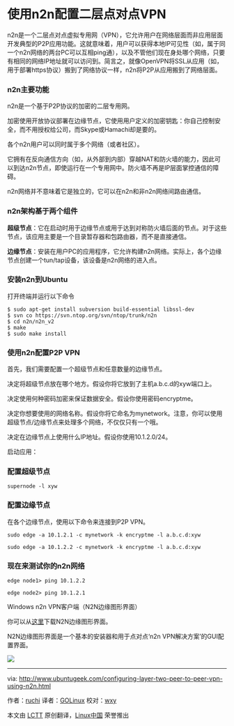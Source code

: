使用n2n配置二层点对点VPN
================================================================================
n2n是一个二层点对点虚拟专用网（VPN），它允许用户在网络层面而非应用层面开发典型的P2P应用功能。这就意味着，用户可以获得本地IP可见性（如，属于同一个n2n网络的两台PC可以互相ping通），以及不管他们现在身处哪个网络，只要有相同的网络IP地址就可以访问到。简言之，就像OpenVPN将SSL从应用（如，用于部署https协议）搬到了网络协议一样，n2n将P2P从应用搬到了网络层面。

### n2n主要功能 ###

n2n是一个基于P2P协议的加密的二层专用网。

加密使用开放协议部署在边缘节点，它使用用户定义的加密钥匙：你自己控制安全，而不用授权给公司，而Skype或Hamachi却是要的。

各个n2n用户可以同时属于多个网络（或者社区）。

它拥有在反向通信方向（如，从外部到内部）穿越NAT和防火墙的能力，因此可以到达n2n节点，即使运行在一个专用网中。防火墙不再是IP层面掌控通信的障碍。

n2n网络并不意味着它是独立的，它可以在n2n和非n2n网络间路由通信。

### n2n架构基于两个组件 ###

**超级节点**：它在启动时用于边缘节点或用于达到对称防火墙后面的节点。对于这些节点，该应用主要是一个目录暂存器和包路由器，而不是直接通信。

**边缘节点**：安装在用户PC的应用程序，它允许构建n2n网络。实际上，各个边缘节点创建一个tun/tap设备，该设备是n2n网络的进入点。

### 安装n2n到Ubuntu ###

打开终端并运行以下命令

    $ sudo apt-get install subversion build-essential libssl-dev
    $ svn co https://svn.ntop.org/svn/ntop/trunk/n2n
    $ cd n2n/n2n_v2
    $ make
    $ sudo make install

### 使用n2n配置P2P VPN ###

首先，我们需要配置一个超级节点和任意数量的边缘节点。

决定将超级节点放在哪个地方。假设你将它放到了主机a.b.c.d的xyw端口上。

决定使用何种密码加密来保证数据安全。假设你使用密码encryptme。

决定你想要使用的网络名称。假设你将它命名为mynetwork。注意，你可以使用超级节点/边缘节点来处理多个网络，不仅仅只有一个哦。

决定在边缘节点上使用什么IP地址。假设你使用10.1.2.0/24。

启动应用：

### 配置超级节点 ###

    supernode -l xyw

### 配置边缘节点 ###

在各个边缘节点，使用以下命令来连接到P2P VPN。

    sudo edge -a 10.1.2.1 -c mynetwork -k encryptme -l a.b.c.d:xyw

    sudo edge -a 10.1.2.2 -c mynetwork -k encryptme -l a.b.c.d:xyw

### 现在来测试你的n2n网络 ###

    edge node1> ping 10.1.2.2

    edge node2> ping 10.1.2.1

Windows n2n VPN客户端（N2N边缘图形界面）

你可以从[这里][1]下载N2N边缘图形界面。

N2N边缘图形界面是一个基本的安装器和用于点对点‘n2n VPN解决方案’的GUI配置界面。

![](http://www.ubuntugeek.com/wp-content/uploads/2014/10/client.jpg)

--------------------------------------------------------------------------------

via: http://www.ubuntugeek.com/configuring-layer-two-peer-to-peer-vpn-using-n2n.html

作者：[ruchi][a]
译者：[GOLinux](https://github.com/GOLinux)
校对：[wxy](https://github.com/wxy)

本文由 [LCTT](https://github.com/LCTT/TranslateProject) 原创翻译，[Linux中国](http://linux.cn/) 荣誉推出

[a]:http://www.ubuntugeek.com/author/ubuntufix
[1]:http://sourceforge.net/projects/n2nedgegui/
